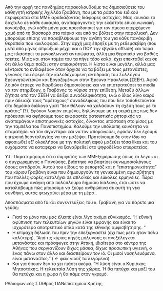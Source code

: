 Από την αρχή της πανδημίας παρακολουθούμε τις δημοσιεύσεις του καθηγητή ιατρικής Αχιλλέα Γραβάνη, που με τα ράσα του ειδικού περιφέρεται στα ΜΜΕ αραδιάζοντας διάφορες αστοχίες. Μας κουνάει το δάχτυλο σε κάθε ευκαιρία, αναπαράγοντας την εκάστοτε επικοινωνιακή κονσέρβα, ενώ κάθε μήνα μας προειδοποιεί για τον άμεσα επερχόμενο χαμό από τη διασπορά στα πάρκα και από τις βόλτες στην παραλιακή. Δεν μπορούμε επίσης να παραβλέψουμε την αγάπη του για κάθε πανάκριβη θεραπεία που κυκλοφορεί. Στην αρχή μας έπρηξε με τη ρεδεμσεβίρη (που μετά από μήνες σπρώξιμο μέχρι και ο ΠΟΥ την έβγαλε offside) και τώρα μας πλασάρει τα μονοκλωνικά αντισώματα, άλλη μια θεραπεία για βαθιές τσέπες. Μιας και στον τομέα του τα πήγε τόσο καλά, έχει επεκταθεί και σε ότι άλλο θέμα παίζει στην επικαιρότητα. Η λίστα είναι μεγάλη, αλλά μας κέντρισε το ενδιαφέρον όταν άρχισε να τα βάζει με τους μετανάστες, γεγονός που έφερε την καλοδεχούμενη αντίδραση του Συλλόγου Ερευνητών/τριών και Εργαζομένων στην Έρευνα Ηρακλείου(ΣΕΕΗ). Αφού λοιπόν έτρεχε να διορθώσει δημοσιεύσεις και να επιστρατεύσει τα media να τον στηρίξουν, ο Γραβάνης το γύρισε στην επίθεση. Μεταξύ άλλων ζήτησε από τον ΣΕΕΗ να δείξει συναδελφικότητα, ενώ ο ίδιος λίγο καιρό πριν άδειαζε τους “αμέτοχους” συναδέλφους του που δεν τοποθετούνται στο δημόσιο διάλογο γιατί “δεν θέλουν να χαλάσουν τη σχέση τους με το κράτος” (?). Εφόσον λοιπόν επιμένει, δηλώνουμε με τη σειρά μας πως δεν πρόκειται να αφήσουμε τους εκφραστές ρατσιστικής ρητορικής να αναπαράγουν επιστημονικές αστοχίες, δίνοντας υπόσταση στο μίσος με την ταμπέλα του Πανεπιστημίου. Καλούμε την υπόλοιπη κοινότητα να σταματήσει να τον σιγοντάρει και να τον απομονώσει, εφόσον δεν έχουμε επιτροπή δεοντολογίας να τον μαζέψει. Προτείνουμε δε στον ίδιο να αφοσιωθεί εξ’ ολοκλήρου με την πολιτική αφού μαζεύει τόσα likes και του ευχόμαστε να καταφέρει να ξαναβρεθεί στο ψηφοδέλτιο επικρατείας.

Υ.Γ. Παρατηρήσαμε ότι ο συρφετός των ΜΜΕξημέρωσης όπως τα  ́λεγε και ο συγχωρεμένος ο Πανούσης, βιάστηκε να βαφτίσει συνωμοσιολόγους όσους αντιδρούν. Αυτού του είδους το ρεπορτάζ και η “επιστημονικότητα” του κύριου Γραβάνη είναι που δημιουργούν τη γενικευμένη αμφισβήτηση που πολλές φορές καταλήγει σε απλοϊκές και εύκολες ερμηνείες. Τώρα που έχουμε ανάγκη από πολύπλευρο δημόσιο διάλογο, έτσι ώστε να καταλάβουμε πώς μπορούμε να ζούμε ανθρώπινα σε αυτή τη νέα συνθήκη, αυτός φτωχαίνει μέρα με τη μέρα..

Αποσπάσματα από fb και συνεντεύξεις του κ. Γραβάνη για να πάρετε μια γεύση:

* Γιατί το μόνο που μας έλειπε είναι λίγο ακόμα εθνικισμός. “Η εθνική αφύπνιση των τελευταίων μηνών είναι εμφανής και είναι το ισχυρότερο αποτρεπτικό όπλο κατά της εθνικής αμφισβήτησης. “
* Η επίμαχη δήλωση του πριν την επεξεργαστεί (όχι πως μετά ήταν πολύ καλύτερη). “Από τις κύριες πηγές μόλυνσης οι ανεξέλεγκτοι μετανάστες και πρόσφυγες στην Αττική, ιδιαίτερα στο κέντρο της Αθήνας που σεργιανίζουν διχως μάσκα, δίχως προσωπική υγιεινή, ο ένας πάνω στον άλλο και διασπείρουν τον ιό. Οι μισοί νοσηλευόμενοι είναι μετανάστες.” ( ← φεϊκ νιούζ τα λεγόμενα)
* Και για όποιον δεν το χει πιάσει ακόμα. “Η λύση είναι ο Κυριάκος Μητσοτάκης. Η τελευταία λύση της χώρας. Ή θα πετύχει και μαζί του θα πετύχει και η χώρα ή θα πάμε στον γκρεμό.

ΡΑδιοφωνικός ΣΤΑθμός ΠΑΝεπιστημίου Κρήτης

